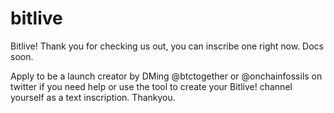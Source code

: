 # bitlive
Bitlive! Thank you for checking us out, you can inscribe one right now. Docs soon. 

Apply to be a launch creator by DMing @btctogether or @onchainfossils on twitter if you need help or use the tool to create your Bitlive! channel yourself as a text inscription.  Thankyou.
